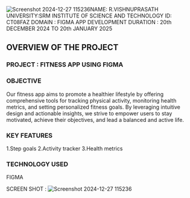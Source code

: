 ![Screenshot 2024-12-27 115236](https://github.com/user-attachments/assets/aecc5e03-ed83-48fe-926f-4b369e07714a)NAME: R.VISHNUPRASATH
UNIVERSITY:SRM INSTITUTE OF SCIENCE AND TECHNOLOGY
ID: CT08FAZ
DOMAIN : FIGMA APP DEVELOPMENT
DURATION : 20th DECEMBER 2024 TO 20th JANUARY 2025

## OVERVIEW OF THE PROJECT
### PROJECT : FITNESS APP USING FIGMA

### OBJECTIVE
Our fitness app aims to promote a healthier lifestyle by offering comprehensive tools for tracking physical activity, monitoring health metrics, and setting personalized fitness goals. By leveraging intuitive design and actionable insights, we strive to empower users to stay motivated, achieve their objectives, and lead a balanced and active life.

### KEY FEATURES 
 1.Step goals
 2.Activity tracker
 3.Health metrics

 ### TECHNOLOGY USED 

  FIGMA 

  SCREEN SHOT :
  ![Screenshot 2024-12-27 115236](https://github.com/user-attachments/assets/8b73e2fd-1480-4307-95df-6f259ef8eab2)

